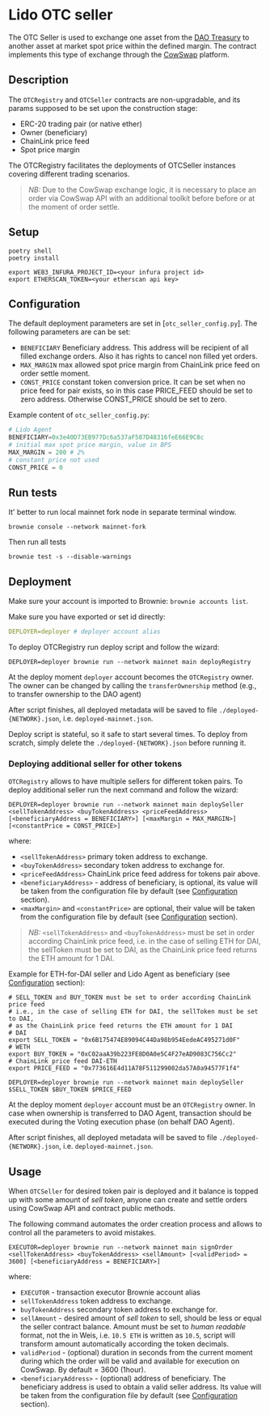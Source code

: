 # Lido OTC seller

The OTC Seller is used to exchange one asset from the [DAO Treasury](https://mainnet.lido.fi/#/lido-dao/0x3e40d73eb977dc6a537af587d48316fee66e9c8c/) to another asset at market spot price within the defined margin. The contract implements this type of exchange through the [CowSwap](https://cow.fi/) platform.

## Description

The `OTCRegistry` and  `OTCSeller` contracts are non-upgradable, and its params supposed to be set upon the construction stage:

- ERC-20 trading pair (or native ether)
- Owner (beneficiary)
- ChainLink price feed
- Spot price margin

The OTCRegistry facilitates the deployments of OTCSeller instances covering different trading scenarios.

> *NB:* Due to the CowSwap exchange logic, it is necessary to place an order via CowSwap API with an additional toolkit before before or at the moment of order settle.

## Setup

```shell
poetry shell
poetry install

export WEB3_INFURA_PROJECT_ID=<your infura project id>
export ETHERSCAN_TOKEN=<your etherscan api key>
```

## Configuration

The default deployment parameters are set in [`otc_seller_config.py`]. The following parameters are can be set:

- `BENEFICIARY` Beneficiary address. This address will be recipient of all filled exchange orders. Also it has rights to cancel non filled yet orders.
- `MAX_MARGIN` max allowed spot price margin from ChainLink price feed on order settle moment.
- `CONST_PRICE` constant token conversion price. It can be set when no price feed for pair exists, so in this case PRICE_FEED should be set to zero address. Otherwise CONST_PRICE should be set to zero.

Example content of `otc_seller_config.py`:

```py
# Lido Agent
BENEFICIARY=0x3e40D73EB977Dc6a537aF587D48316feE66E9C8c
# initial max spot price margin, value in BPS
MAX_MARGIN = 200 # 2%
# constant price not used
CONST_PRICE = 0
```

## Run tests

It' better to run local mainnet fork node in separate terminal window.

```shell
brownie console --network mainnet-fork
```

Then run all tests

```shell
brownie test -s --disable-warnings
```

## Deployment

Make sure your account is imported to Brownie: `brownie accounts list`.

Make sure you have exported or set id directly:

```yaml
DEPLOYER=deployer # deployer account alias
```

To deploy OTCRegistry run deploy script and follow the wizard:

```shell
DEPLOYER=deployer brownie run --network mainnet main deployRegistry
```

At the deploy moment `deployer` account becomes the `OTCRegistry` owner. The owner can be changed by calling the `transferOwnership` method (e.g., to transfer ownership to the DAO agent)

After script finishes, all deployed metadata will be saved to file `./deployed-{NETWORK}.json`, i.e. `deployed-mainnet.json`.

Deploy script is stateful, so it safe to start several times. To deploy from scratch, simply delete the `./deployed-{NETWORK}.json` before running it.

### Deploying additional seller for other tokens

`OTCRegistry` allows to have multiple sellers for different token pairs. To deploy additional seller run the next command and follow the wizard:

```shell
DEPLOYER=deployer brownie run --network mainnet main deploySeller <sellTokenAddress> <buyTokenAddress> <priceFeedAddress> [<beneficiaryAddress = BENEFICIARY>] [<maxMargin = MAX_MARGIN>] [<constantPrice = CONST_PRICE>]
```

where:

- `<sellTokenAddress>` primary token address to exchange.
- `<buyTokenAddress>` secondary token address to exchange for.
- `<priceFeedAddress>` ChainLink price feed address for tokens pair above.
- `<beneficiaryAddress>` - address of beneficiary, is optional, its value will be taken from the configuration file by default (see [Configuration](#configuration) section).
- `<maxMargin>` and  `<constantPrice>` are optional, their value will be taken from the configuration file by default (see [Configuration](#configuration) section).

> *NB:* `<sellTokenAddress>` and `<buyTokenAddress>` must be set in order according ChainLink price feed, i.e. in the case of selling ETH for DAI, the sellToken must be set to DAI, as the ChainLink price feed returns the ETH amount for 1 DAI.

Example for ETH-for-DAI seller and Lido Agent as beneficiary (see [Configuration](#configuration) section):

```shell
# SELL_TOKEN and BUY_TOKEN must be set to order according ChainLink price feed
# i.e., in the case of selling ETH for DAI, the sellToken must be set to DAI,
# as the ChainLink price feed returns the ETH amount for 1 DAI
# DAI
export SELL_TOKEN = "0x6B175474E89094C44Da98b954EedeAC495271d0F"
# WETH
export BUY_TOKEN = "0xC02aaA39b223FE8D0A0e5C4F27eAD9083C756Cc2"
# ChainLink price feed DAI-ETH
export PRICE_FEED = "0x773616E4d11A78F511299002da57A0a94577F1f4"

DEPLOYER=deployer brownie run --network mainnet main deploySeller $SELL_TOKEN $BUY_TOKEN $PRICE_FEED
```

At the deploy moment `deployer` account must be an `OTCRegistry` owner. In case when ownership is transferred to DAO Agent, transaction should be executed during the Voting execution phase (on behalf DAO Agent).

After script finishes, all deployed metadata will be saved to file `./deployed-{NETWORK}.json`, i.e. `deployed-mainnet.json`.

## Usage

When `OTCSeller` for desired token pair is deployed and it balance is topped up with some amount of *sell token*, anyone can create and settle orders using CowSwap API and contract public methods.

The following command automates the order creation process and allows  to control all the parameters to avoid mistakes.

```shell
EXECUTOR=deployer brownie run --network mainnet main signOrder <sellTokenAddress> <buyTokenAddress> <sellAmount> [<validPeriod> = 3600] [<beneficiaryAddress = BENEFICIARY>]
```

where:

- `EXECUTOR` - transaction executor Brownie account alias
- `sellTokenAddress` token address to exchange.
- `buyTokenAddress` secondary token address to exchange for.
- `sellAmount` - desired amount of *sell token* to sell, should be less or equal the seller contract balance. Amount must be set to *human readable* format, not the in Weis, i.e. `10.5 ETH` is written as `10.5`, script will transform amount automatically according the token decimals.
- `validPeriod` - (optional) duration in seconds from the current moment during which the order will be valid and available for execution on CowSwap. By default = 3600 (1hour).
- `<beneficiaryAddress>` - (optional) address of beneficiary. The beneficiary address is used to obtain a valid seller address. Its value will be taken from the configuration file by default (see [Configuration](#configuration) section).

